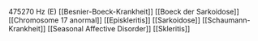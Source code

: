 475270 Hz (E)
[[Besnier-Boeck-Krankheit]]
[[Boeck der Sarkoidose]]
[[Chromosome 17 anormal]]
[[Episkleritis]]
[[Sarkoidose]]
[[Schaumann-Krankheit]]
[[Seasonal Affective Disorder]]
[[Skleritis]]